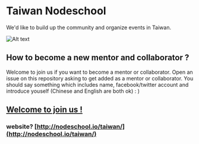 # Taiwan Nodeschool
We'd like to build up the community and organize events in Taiwan.

![Alt text](http://i.imgur.com/1rp24Um.jpg)

## How to become a new mentor and collaborator ?

Welcome to join us if you want to become a mentor or collaborator. Open an issue on this repository asking to get added as a mentor or collaborator. You should say something which includes name, facebook/twitter account and introduce youself (Chinese and English are both ok) : )

## [Welcome to join us !](https://github.com/nodeschool/taiwan/issues)

### website? [http://nodeschool.io/taiwan/](http://nodeschool.io/taiwan/)
